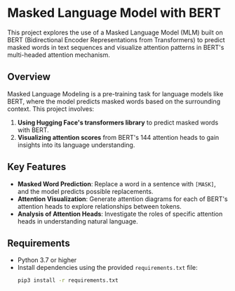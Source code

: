# Masked Language Model with BERT

This project explores the use of a Masked Language Model (MLM) built on BERT (Bidirectional Encoder Representations from Transformers) to predict masked words in text sequences and visualize attention patterns in BERT's multi-headed attention mechanism.

## Overview

Masked Language Modeling is a pre-training task for language models like BERT, where the model predicts masked words based on the surrounding context. This project involves:
1. **Using Hugging Face's transformers library** to predict masked words with BERT.
2. **Visualizing attention scores** from BERT's 144 attention heads to gain insights into its language understanding.

## Key Features

- **Masked Word Prediction**: Replace a word in a sentence with `[MASK]`, and the model predicts possible replacements.
- **Attention Visualization**: Generate attention diagrams for each of BERT's attention heads to explore relationships between tokens.
- **Analysis of Attention Heads**: Investigate the roles of specific attention heads in understanding natural language.

## Requirements

- Python 3.7 or higher
- Install dependencies using the provided `requirements.txt` file:
  ```bash
  pip3 install -r requirements.txt
